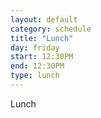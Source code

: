 ```yaml
---
layout: default
category: schedule
title: "Lunch"
day: friday
start: 12:30PM
end: 12:30PM
type: lunch
---
```


Lunch
